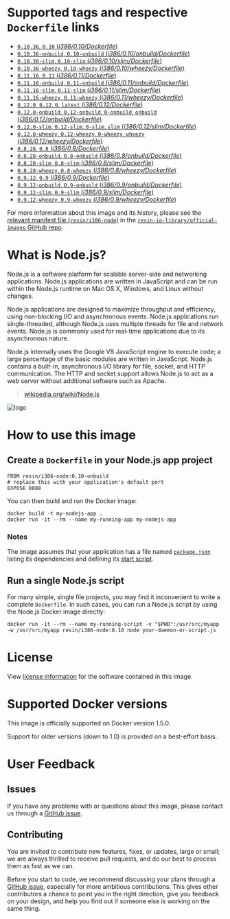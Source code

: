 # Supported tags and respective `Dockerfile` links

-	[`0.10.36`, `0.10` (*i386/0.10/Dockerfile*)](https://github.com/resin-io-library/docker-node/blob/d64a43a7adf5493f050838ab49b3870c47cabeaf/i386/0.10/Dockerfile)
-	[`0.10.36-onbuild`, `0.10-onbuild` (*i386/0.10/onbuild/Dockerfile*)](https://github.com/resin-io-library/docker-node/blob/0017d46a8dbe76860d0297539025d827214890f0/i386/0.10/onbuild/Dockerfile)
-	[`0.10.36-slim`, `0.10-slim` (*i386/0.10/slim/Dockerfile*)](https://github.com/resin-io-library/docker-node/blob/d64a43a7adf5493f050838ab49b3870c47cabeaf/i386/0.10/slim/Dockerfile)
-	[`0.10.36-wheezy`, `0.10-wheezy` (*i386/0.10/wheezy/Dockerfile*)](https://github.com/resin-io-library/docker-node/blob/d64a43a7adf5493f050838ab49b3870c47cabeaf/i386/0.10/wheezy/Dockerfile)
-	[`0.11.16`, `0.11` (*i386/0.11/Dockerfile*)](https://github.com/resin-io-library/docker-node/blob/d64a43a7adf5493f050838ab49b3870c47cabeaf/i386/0.11/Dockerfile)
-	[`0.11.16-onbuild`, `0.11-onbuild` (*i386/0.11/onbuild/Dockerfile*)](https://github.com/resin-io-library/docker-node/blob/0017d46a8dbe76860d0297539025d827214890f0/i386/0.11/onbuild/Dockerfile)
-	[`0.11.16-slim`, `0.11-slim` (*i386/0.11/slim/Dockerfile*)](https://github.com/resin-io-library/docker-node/blob/d64a43a7adf5493f050838ab49b3870c47cabeaf/i386/0.11/slim/Dockerfile)
-	[`0.11.16-wheezy`, `0.11-wheezy` (*i386/0.11/wheezy/Dockerfile*)](https://github.com/resin-io-library/docker-node/blob/d64a43a7adf5493f050838ab49b3870c47cabeaf/i386/0.11/wheezy/Dockerfile)
-	[`0.12.0`, `0.12`, `0`, `latest` (*i386/0.12/Dockerfile*)](https://github.com/resin-io-library/docker-node/blob/d64a43a7adf5493f050838ab49b3870c47cabeaf/i386/0.12/Dockerfile)
-	[`0.12.0-onbuild`, `0.12-onbuild`, `0-onbuild`, `onbuild` (*i386/0.12/onbuild/Dockerfile*)](https://github.com/resin-io-library/docker-node/blob/0017d46a8dbe76860d0297539025d827214890f0/i386/0.12/onbuild/Dockerfile)
-	[`0.12.0-slim`, `0.12-slim`, `0-slim`, `slim` (*i386/0.12/slim/Dockerfile*)](https://github.com/resin-io-library/docker-node/blob/d64a43a7adf5493f050838ab49b3870c47cabeaf/i386/0.12/slim/Dockerfile)
-	[`0.12.0-wheezy`, `0.12-wheezy`, `0-wheezy`, `wheezy` (*i386/0.12/wheezy/Dockerfile*)](https://github.com/resin-io-library/docker-node/blob/d64a43a7adf5493f050838ab49b3870c47cabeaf/i386/0.12/wheezy/Dockerfile)
-	[`0.8.28`, `0.8` (*i386/0.8/Dockerfile*)](https://github.com/resin-io-library/docker-node/blob/0017d46a8dbe76860d0297539025d827214890f0/i386/0.8/Dockerfile)
-	[`0.8.28-onbuild`, `0.8-onbuild` (*i386/0.8/onbuild/Dockerfile*)](https://github.com/resin-io-library/docker-node/blob/0017d46a8dbe76860d0297539025d827214890f0/i386/0.8/onbuild/Dockerfile)
-	[`0.8.28-slim`, `0.8-slim` (*i386/0.8/slim/Dockerfile*)](https://github.com/resin-io-library/docker-node/blob/0017d46a8dbe76860d0297539025d827214890f0/i386/0.8/slim/Dockerfile)
-	[`0.8.28-wheezy`, `0.8-wheezy` (*i386/0.8/wheezy/Dockerfile*)](https://github.com/resin-io-library/docker-node/blob/0017d46a8dbe76860d0297539025d827214890f0/i386/0.8/wheezy/Dockerfile)
-	[`0.9.12`, `0.9` (*i386/0.9/Dockerfile*)](https://github.com/resin-io-library/docker-node/blob/d64a43a7adf5493f050838ab49b3870c47cabeaf/i386/0.9/Dockerfile)
-	[`0.9.12-onbuild`, `0.9-onbuild` (*i386/0.9/onbuild/Dockerfile*)](https://github.com/resin-io-library/docker-node/blob/0017d46a8dbe76860d0297539025d827214890f0/i386/0.9/onbuild/Dockerfile)
-	[`0.9.12-slim`, `0.9-slim` (*i386/0.9/slim/Dockerfile*)](https://github.com/resin-io-library/docker-node/blob/d64a43a7adf5493f050838ab49b3870c47cabeaf/i386/0.9/slim/Dockerfile)
-	[`0.9.12-wheezy`, `0.9-wheezy` (*i386/0.9/wheezy/Dockerfile*)](https://github.com/resin-io-library/docker-node/blob/d64a43a7adf5493f050838ab49b3870c47cabeaf/i386/0.9/wheezy/Dockerfile)

For more information about this image and its history, please see the [relevant manifest file (`resin/i386-node`)](https://github.com/resin-io-library/official-images/blob/master/library/i386-node) in the [`resin-io-library/official-images` GitHub repo](https://github.com/resin-io-library/official-images).

# What is Node.js?

Node.js is a software platform for scalable server-side and networking applications. Node.js applications are written in JavaScript and can be run within the Node.js runtime on Mac OS X, Windows, and Linux without changes.

Node.js applications are designed to maximize throughput and efficiency, using non-blocking I/O and asynchronous events. Node.js applications run single-threaded, although Node.js uses multiple threads for file and network events. Node.js is commonly used for real-time applications due to its asynchronous nature.

Node.js internally uses the Google V8 JavaScript engine to execute code; a large percentage of the basic modules are written in JavaScript. Node.js contains a built-in, asynchronous I/O library for file, socket, and HTTP communication. The HTTP and socket support allows Node.js to act as a web server without additional software such as Apache.

> [wikipedia.org/wiki/Node.js](https://en.wikipedia.org/wiki/Node.js)

![logo](https://raw.githubusercontent.com/resin-io-library/docs/master/i386-node/logo.png)

# How to use this image

## Create a `Dockerfile` in your Node.js app project

	FROM resin/i386-node:0.10-onbuild
	# replace this with your application's default port
	EXPOSE 8888

You can then build and run the Docker image:

	docker build -t my-nodejs-app .
	docker run -it --rm --name my-running-app my-nodejs-app

### Notes

The image assumes that your application has a file named [`package.json`](https://docs.npmjs.com/files/package.json) listing its dependencies and defining its [start script](https://docs.npmjs.com/misc/scripts#default-values).

## Run a single Node.js script

For many simple, single file projects, you may find it inconvenient to write a complete `Dockerfile`. In such cases, you can run a Node.js script by using the Node.js Docker image directly:

	docker run -it --rm --name my-running-script -v "$PWD":/usr/src/myapp -w /usr/src/myapp resin/i386-node:0.10 node your-daemon-or-script.js

# License

View [license information](https://github.com/joyent/node/blob/master/LICENSE) for the software contained in this image.

# Supported Docker versions

This image is officially supported on Docker version 1.5.0.

Support for older versions (down to 1.0) is provided on a best-effort basis.

# User Feedback

## Issues

If you have any problems with or questions about this image, please contact us through a [GitHub issue](https://github.com/resin-io-library/docker-node/issues).

## Contributing

You are invited to contribute new features, fixes, or updates, large or small; we are always thrilled to receive pull requests, and do our best to process them as fast as we can.

Before you start to code, we recommend discussing your plans through a [GitHub issue](https://github.com/resin-io-library/docker-node/issues), especially for more ambitious contributions. This gives other contributors a chance to point you in the right direction, give you feedback on your design, and help you find out if someone else is working on the same thing.
